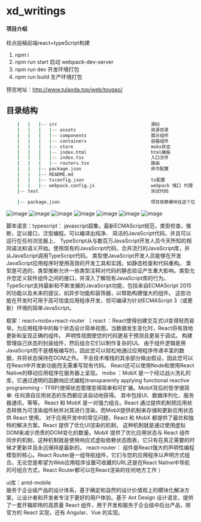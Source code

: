 # xd_writings

#### 项目介绍
校点投稿前端react+typeScript构建


1. npm i 
2. npm run start   启动 webpack-dev-server
3. npm run dev 开发环境打包
4. npm run build  生产环境打包


预览地址：http://www.tulaoda.top/web/tougao/
## 目录结构
``` bash
    |   |   |-- src                                   源码
    |   |   |   |-- assets                            资源目录
    |   |   |   |-- components                        展示组件
    |   |   |   |-- containers                        容器组件
    |   |   |   |-- store                             mobx状态
    |   |   |   |-- index.html                        html模板
    |   |   |   |-- index.tsx                         入口文件
    |   |   |   |-- routers.tsx                       路由
    |   |   |-- package.json                          命令配置 
    |   |   |-- README.md                              
    |   |   |-- tsconfig.json                         ts配置                              
    |   |   |-- webpack.config.js                     webpack 端口 代理
    |-- test                                          测试代码
    
    |-- package.json                                  项目依赖模块在这个位置 所app通用
```



 ![image](https://github.com/tulaoda/xd_writings/blob/master/source/E82D10DD76B78E241331D7D9EC6A2EF5.png)
 ![image](https://github.com/tulaoda/xd_writings/blob/master/source/4820663C9D2FB89150E2F760D6301CFB.png)
 ![image](https://github.com/tulaoda/xd_writings/blob/master/source/4DC0B6E6D87A9F773D7AB5D4A1606824.png)
 ![image](https://github.com/tulaoda/xd_writings/blob/master/source/92E4C489B63062FE84C3847DA7C548F5.png)
 ![image](https://github.com/tulaoda/xd_writings/blob/master/source/C7BCB991D57697C68B0ECB24E5266A00.png)
 ![image](https://github.com/tulaoda/xd_writings/blob/master/source/D95C8133568664CC768E9F244C9EF8BF.png)
 ![image](https://github.com/tulaoda/xd_writings/blob/master/source/39EA9358CC2D9E05B35C89EFEB2A2EDF.png)



脚本语言：typescript：
    javascript超集，最新ECMAScript规范，类型检查，推断，定以接口，泛型编程。可以编译出纯净、 简洁的JavaScript代码，并且可以运行在任何浏览器上、
    TypeScript从与数百万JavaScript开发人员今天所知的相同语法和语义开始。使用现有的JavaScript代码，合并流行的JavaScript库，并从JavaScript调用TypeScript代码。
    类型使JavaScript开发人员能够在开发JavaScript应用程序时使用高效的开发工具和实践，如静态检查和代码重构。
    类型是可选的，类型推断允许一些类型注释对代码的静态验证产生重大影响。类型允许您定义软件组件之间的接口，并深入了解现有JavaScript库的行为。
    TypeScript支持最新和不断发展的JavaScript功能，包括来自ECMAScript 2015的功能以及未来的提议，如异步功能和装饰器，以帮助构建强大的组件。
    这些功能在开发时可用于高可信度应用程序开发，但可编译为针对ECMAScript 3（或更新）环境的简单JavaScript。

框架：react+mobx+react-router   （
    react ：React使得创建交互式UI变得轻而易举。为应用程序中的每个状态设计简单视图，当数据发生变化时，React将有效地更新和呈现正确的组件。
    声明性视图使您的代码更易于预测且更易于调试。
    构建管理自己状态的封装组件，然后组合它们以制作复杂的UI。
    由于组件逻辑是用JavaScript而不是模板编写的，因此您可以轻松地通过应用程序传递丰富的数据，并将状态保持在DOM之外。
    不会技术堆栈的其余部分做出假设，因此您可以在React中开发新功能而无需重写现有代码。
    React还可以使用Node和使用React Native的移动应用程序在服务器上呈现。
    mobx ：MobX 是一个经过战火洗礼的库，它通过透明的函数响应式编程(transparently applying functional reactive programming - TFRP)使得状态管理变得简单和可扩展。MobX背后的哲学很简单:
    任何源自应用状态的东西都应该自动地获得。
    其中包括UI、数据序列化、服务器通讯，等等。
    React 和 MobX 是一对强力组合。React 通过提供机制把应用状态转换为可渲染组件树并对其进行渲染。而MobX提供机制来存储和更新应用状态供 React 使用。
    对于应用开发中的常见问题，React 和 MobX 都提供了最优和独特的解决方案。React 提供了优化UI渲染的机制， 这种机制就是通过使用虚拟DOM来减少昂贵的DOM变化的数量。MobX 提供了优化应用状态与 React 组件同步的机制，这种机制就是使用响应式虚拟依赖状态图表，它只有在真正需要的时候才更新并且永远保持是最新的。
    react-router： 组件是React强大的声明性编程模型的核心。React Router是一组导航组件，它们与您的应用程序以声明方式组合。无论您是希望为Web应用程序设置可收藏的URL还是在React Native中导航的可组合方式，React Router都可以在React渲染的任何地方工作 
）

ui库：antd-mobile   
    服务于企业级产品的设计体系，基于确定和自然的设计价值观上的模块化解决方案，让设计者和开发者专注于更好的用户体验。基于 Ant Design 设计语言，提供了一套开箱即用的高质量 React 组件，用于开发和服务于企业级中后台产品，除官方的 React 实现，还有 Angular、Vue 的实现。

